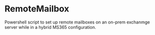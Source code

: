 # RemoteMailbox

Powershell script to set up remote mailboxes on an on-prem exchanmge server while in a hybrid MS365 configuration.
